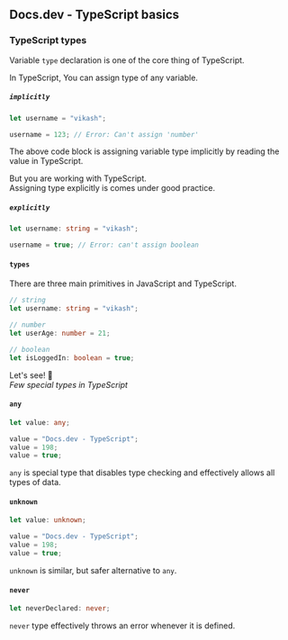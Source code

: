 ## Docs.dev - TypeScript basics

### TypeScript types

Variable `type` declaration is one of the core thing of TypeScript.

In TypeScript, You can assign type of any variable.

##### `implicitly`

```ts
let username = "vikash";

username = 123; // Error: Can't assign 'number'
```

The above code block is assigning variable type implicitly by reading the value in TypeScript.

But you are working with TypeScript.<br />
Assigning type explicitly is comes under good practice.

##### `explicitly`

```ts
let username: string = "vikash";

username = true; // Error: can't assign boolean
```

#### `types`

There are three main primitives in JavaScript and TypeScript.

```ts
// string
let username: string = "vikash";

// number
let userAge: number = 21;

// boolean
let isLoggedIn: boolean = true;
```

Let's see! 👀<br/>_Few special types in TypeScript_

#### `any`
```ts
let value: any;

value = "Docs.dev - TypeScript";
value = 198;
value = true;
```
`any` is special type that disables type checking and effectively allows all types of data.

#### `unknown`
```ts
let value: unknown;

value = "Docs.dev - TypeScript";
value = 198;
value = true;
```
`unknown` is similar, but safer alternative to `any`.

#### `never`
```ts
let neverDeclared: never;
```
`never` type effectively throws an error whenever it is defined. 